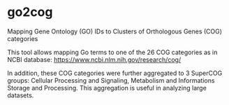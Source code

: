 # go2cog
Mapping Gene Ontology (GO) IDs to Clusters of Orthologous Genes (COG) categories

This tool allows mapping Go terms to one of the 26 COG categories as in NCBI database: https://www.ncbi.nlm.nih.gov/research/cog/

In addition, these COG categories were further aggregated to 3 SuperCOG groups: Cellular Processing and Signaling, Metabolism and Informations Storage and Processing. This aggregation is useful in analyzing large datasets.
